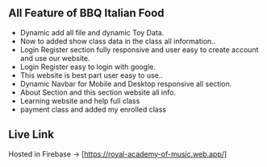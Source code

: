 ## All Feature of BBQ Italian Food

- Dynamic add all file and dynamic Toy Data.
- Now to added show class data in the class all information..
- Login Register section fully responsive and user easy to create account and use our website.
- Login Register easy to login with google.
- This website is best part user easy to use..
- Dynamic Navbar for Mobile and Desktop responsive all section.
- About Section and this section website all info.
- Learning website and help full class
- payment class and added my enrolled class

## Live Link

Hosted in Firebase -> [https://royal-academy-of-music.web.app/]